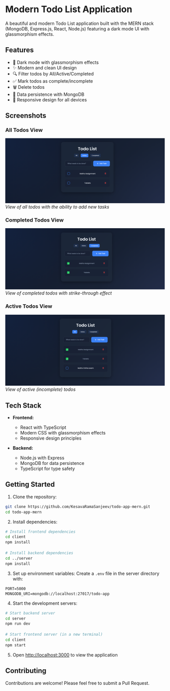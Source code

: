 # Modern Todo List Application

A beautiful and modern Todo List application built with the MERN stack (MongoDB, Express.js, React, Node.js) featuring a dark mode UI with glassmorphism effects.

## Features

- 🌙 Dark mode with glassmorphism effects
- ✨ Modern and clean UI design
- 🔍 Filter todos by All/Active/Completed
- ✅ Mark todos as complete/incomplete
- 🗑️ Delete todos
- 💾 Data persistence with MongoDB
- 📱 Responsive design for all devices

## Screenshots

### All Todos View
![All Todos](screenshots/all-todos.png)
*View of all todos with the ability to add new tasks*

### Completed Todos View
![Completed Todos](screenshots/completed-todos.png)
*View of completed todos with strike-through effect*

### Active Todos View
![Active Todos](screenshots/active-todos.png)
*View of active (incomplete) todos*

## Tech Stack

- **Frontend:**
  - React with TypeScript
  - Modern CSS with glassmorphism effects
  - Responsive design principles

- **Backend:**
  - Node.js with Express
  - MongoDB for data persistence
  - TypeScript for type safety

## Getting Started

1. Clone the repository:
```bash
git clone https://github.com/KesavaRamaSanjeev/todo-app-mern.git
cd todo-app-mern
```

2. Install dependencies:
```bash
# Install frontend dependencies
cd client
npm install

# Install backend dependencies
cd ../server
npm install
```

3. Set up environment variables:
Create a `.env` file in the server directory with:
```env
PORT=5000
MONGODB_URI=mongodb://localhost:27017/todo-app
```

4. Start the development servers:
```bash
# Start backend server
cd server
npm run dev

# Start frontend server (in a new terminal)
cd client
npm start
```

5. Open [http://localhost:3000](http://localhost:3000) to view the application

## Contributing

Contributions are welcome! Please feel free to submit a Pull Request.
